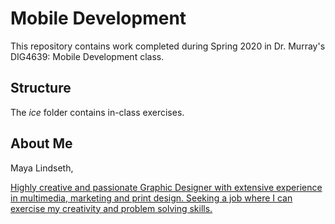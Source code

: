 # Mobile Development
This repository contains work completed during Spring 2020 in Dr. Murray's DIG4639: Mobile Development class.

## Structure
The *ice* folder contains in-class exercises. 

## About Me
Maya Lindseth,

<a href=".mayalindseth.wordpress.com">

Highly creative and passionate Graphic Designer with extensive experience in multimedia, marketing and print design. Seeking a job where I can exercise my creativity and problem solving skills.
